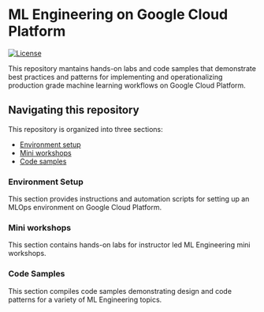 # ML Engineering on Google Cloud Platform

[![License](https://img.shields.io/badge/License-Apache%202.0-blue.svg)](LICENSE)


This repository mantains hands-on labs and code samples that demonstrate best practices and patterns for implementing and operationalizing production grade machine learning workflows on Google Cloud Platform. 

## Navigating this repository
This repository is organized into three sections:
- [Environment setup](./environment-setup/README.md)
- [Mini workshops](./workshops/README.md)
- [Code samples](./examples/README.md)


### Environment Setup

This section provides instructions and automation scripts for setting up an MLOps environment on Google Cloud Platform.

### Mini workshops
This section contains hands-on labs for instructor led ML Engineering mini workshops. 

### Code Samples
This section compiles code samples demonstrating design and code patterns for a variety of ML Engineering topics. 




